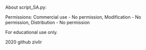 About script_SA.py:

Permissions:
Commercial use - No permission,
Modification - No permission,
Distribution - No permission

For educational use only.

2020 github zivlir

